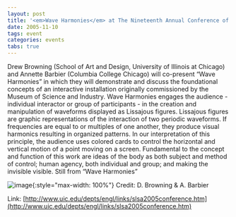 ```yaml
---
layout: post
title: '<em>Wave Harmonies</em> at The Nineteenth Annual Conference of the Society for Literature, Science, and the Arts'
date: 2005-11-10
tags: event
categories: events
tabs: true
---
```


Drew Browning (School of Art and Design, University of Illinois at Chicago) and Annette Barbier (Columbia College Chicago) will co-present &ldquo;Wave Harmonies&rdquo; in which they will demonstrate and discuss the foundational concepts of an interactive installation originally commissioned by the Museum of Science and Industry. Wave Harmonies engages the audience - individual interactor or group of participants - in the creation and manipulation of waveforms displayed as Lissajous figures. Lissajous figures are graphic representations of the interaction of two periodic waveforms. If frequencies are equal to or multiples of one another, they produce visual harmonics resulting in organized patterns. In our interpretation of this principle, the audience uses colored cards to control the horizontal and vertical motion of a point moving on a screen. Fundamental to the concept and function of this work are ideas of the body as both subject and method of control; human agency, both individual and group; and making the invisible visible.
Still from &ldquo;Wave Harmonies&rdquo;

![image](https://www.evl.uic.edu/output/originals/waveharmonies.jpeg-srcw.jpg){:style="max-width: 100%"}
Credit: D. Browning &amp; A. Barbier


Link: [http://www.uic.edu/depts/engl/links/slsa2005conference.htm](http://www.uic.edu/depts/engl/links/slsa2005conference.htm)
